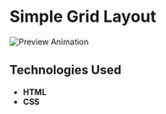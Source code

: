 # Simple Grid Layout
![Preview Animation](https://github.com/akoval29/test-Grid/blob/main/preview.gif)
## Technologies Used
- **HTML**
- **CSS** 
